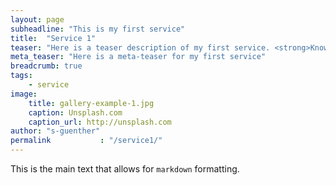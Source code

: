 ```yaml
---
layout: page
subheadline: "This is my first service"
title:  "Service 1"
teaser: "Here is a teaser description of my first service. <strong>Know that</strong> content will be added over time."
meta_teaser: "Here is a meta-teaser for my first service"
breadcrumb: true
tags:
    - service
image:
    title: gallery-example-1.jpg
    caption: Unsplash.com
    caption_url: http://unsplash.com
author: "s-guenther"
permalink           : "/service1/"
---
```


This is the main text that allows for `markdown` formatting.

<!--
## Other Post Formats
{: .t60 }
{% include list-posts tag='post format' %}
-->
